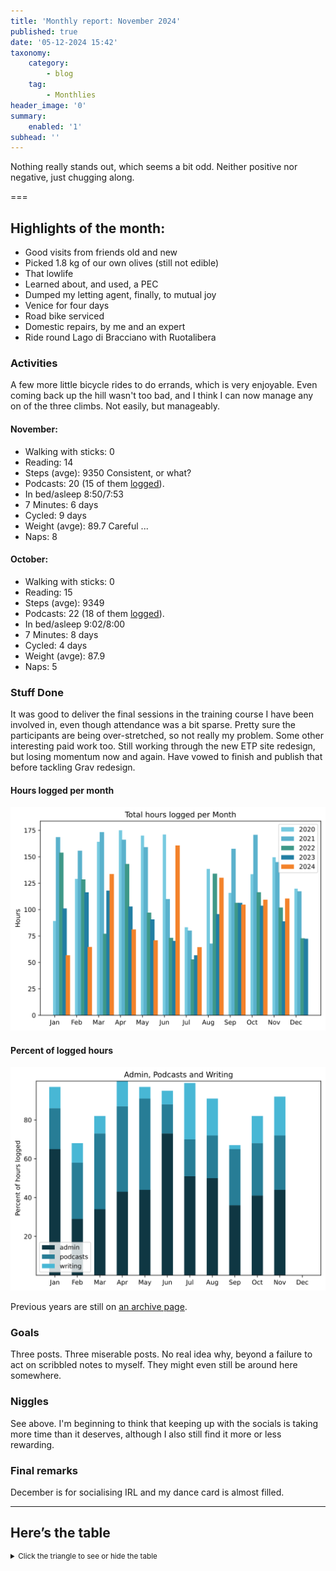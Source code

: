 ```yaml
---
title: 'Monthly report: November 2024'
published: true
date: '05-12-2024 15:42'
taxonomy:
    category:
        - blog
    tag:
        - Monthlies
header_image: '0'
summary:
    enabled: '1'
subhead: ''
---
```


Nothing really stands out, which seems a bit odd. Neither positive nor negative, just chugging along.

===

## Highlights of the month:
- Good visits from friends old and new
- Picked 1.8 kg of our own olives (still not edible)
- That lowlife
- Learned about, and used, a PEC
- Dumped my letting agent, finally, to mutual joy
- Venice for four days
- Road bike serviced
- Domestic repairs, by me and an expert
- Ride round Lago di Bracciano with Ruotalibera

### Activities
A few more little bicycle rides to do errands, which is very enjoyable. Even coming back up the hill wasn't too bad, and I think I can now manage any on of the three climbs. Not easily, but manageably.

#### November: 
* Walking with sticks: 0
* Reading: 14
* Steps (avge): 9350 Consistent, or what?
* Podcasts: 20 (15 of them [logged](https://www.jeremycherfas.net/stream/)).
* In bed/asleep 8:50/7:53
* 7 Minutes: 6 days
* Cycled: 9 days
* Weight (avge): 89.7 Careful ...
* Naps: 8

#### October: 
* Walking with sticks: 0
* Reading: 15
* Steps (avge): 9349
* Podcasts: 22 (18 of them [logged](https://www.jeremycherfas.net/stream/)).
* In bed/asleep 9:02/8:00
* 7 Minutes: 8 days
* Cycled: 4 days
* Weight (avge): 87.9
* Naps: 5

### Stuff Done
It was good to deliver the final sessions in the training course I have been involved in, even though attendance was a bit sparse. Pretty sure the participants are being over-stretched, so not really my problem. Some other interesting paid work too. Still working through the new ETP site redesign, but losing momentum now and again. Have vowed to finish and publish that before tackling Grav redesign.

#### Hours logged per month

![Graph of total hours worked each month since January 2020](hours-logged-2020-2024-11.svg)

#### Percent of logged hours

![Percentage of hours logged for Admin, Podcasts and Writing](percents-2024.svg)

Previous years are still on [an archive page](https://jeremycherfas.net/blog/working-life).

### Goals

Three posts. Three miserable posts. No real idea why, beyond a failure to act on scribbled notes to myself. They might even still be around here somewhere.

### Niggles

See above. I'm beginning to think that keeping up with the socials is taking more time than it deserves, although I also still find it more or less rewarding.

### Final remarks

December is for socialising IRL and my dance card is almost filled.


----

## Here’s the table
<details>
<summary style="font-size: smaller;">Click the triangle to see or hide the table</summary>
<table class="worktable">
<thead>
<tr>
<th style="text-align: right;" class="bigrow">Month</th>
<th style="text-align: center;" class="bigrow">Total</th>
<th style="text-align: center;" class="smallrow">Daily</th>
<th style="text-align: center;"class="smallrow">Admin %</th>
<th style="text-align: center;"class="smallrow">ETP %</th>
<th style="text-align: center;"class="smallrow">Writing %</th>
<th style="text-align: center;"class="smallrow">Other %</th>
</tr>
</thead>
<tbody>
<tr>
<td style="text-align: right;">11</td>
<td style="text-align: center;">110.4</td>
<td style="text-align: center;">3.68</td>
<td style="text-align: center;">44</td>
<td style="text-align: center;">28</td>
<td style="text-align: center;">8</td>
<td style="text-align: center;">20</td>
</tr>
<tr>
<td style="text-align: right;">10</td>
<td style="text-align: center;">109.3</td>
<td style="text-align: center;">3.53</td>
<td style="text-align: center;">41</td>
<td style="text-align: center;">27</td>
<td style="text-align: center;">18</td>
<td style="text-align: center;">14</td>
</tr>
<tr>
<td style="text-align: right;">09</td>
<td style="text-align: center;">104.8</td>
<td style="text-align: center;">4.20</td>
<td style="text-align: center;">36</td>
<td style="text-align: center;">29</td>
<td style="text-align: center;">2</td>
<td style="text-align: center;">34</td>
</tr>
<tr>
<td style="text-align: right;">08</td>
<td style="text-align: center;">130.1</td>
<td style="text-align: center;">4.20</td>
<td style="text-align: center;">50</td>
<td style="text-align: center;">22</td>
<td style="text-align: center;">19</td>
<td style="text-align: center;">9</td>
</tr>
<tr>
<td style="text-align: right;">07</td>
<td style="text-align: center;">64.4</td>
<td style="text-align: center;">2.08</td>
<td style="text-align: center;">51</td>
<td style="text-align: center;">19</td>
<td style="text-align: center;">29</td>
<td style="text-align: center;">1</td>
</tr>
<tr>
<td style="text-align: right;">06</td>
<td style="text-align: center;">160.7</td>
<td style="text-align: center;">5.35</td>
<td style="text-align: center;">73</td>
<td style="text-align: center;">15</td>
<td style="text-align: center;">7</td>
<td style="text-align: center;">5</td>
</tr>
<tr>
<td style="text-align: right;">05</td>
<td style="text-align: center;">70.9</td>
<td style="text-align: center;">2.29</td>
<td style="text-align: center;">44</td>
<td style="text-align: center;">47</td>
<td style="text-align: center;">6</td>
<td style="text-align: center;">3</td>
</tr>
<tr>
<td style="text-align: right;">04</td>
<td style="text-align: center;">81.2</td>
<td style="text-align: center;">2.71</td>
<td style="text-align: center;">43</td>
<td style="text-align: center;">44</td>
<td style="text-align: center;">13</td>
<td style="text-align: center;">0</td>
</tr>
<tr>
<td style="text-align: right;">03</td>
<td style="text-align: center;">133.6</td>
<td style="text-align: center;">4.75</td>
<td style="text-align: center;">34</td>
<td style="text-align: center;">39</td>
<td style="text-align: center;">18</td>
<td style="text-align: center;">9</td>
</tr>
<tr>
<td style="text-align: right;">02</td>
<td style="text-align: center;">64.7</td>
<td style="text-align: center;">4.7</td>
<td style="text-align: center;">53</td>
<td style="text-align: center;">29</td>
<td style="text-align: center;">10</td>
<td style="text-align: center;">5</td>
</tr>
<tr>
<td style="text-align: right;">2024-01</td>
<td style="text-align: center;">56.75</td>
<td style="text-align: center;">4.0</td>
<td style="text-align: center;">65</td>
<td style="text-align: center;">21</td>
<td style="text-align: center;">11</td>
<td style="text-align: center;">3</td>
</tr>
</tbody>
</table>
</details>